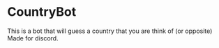 # CountryBot
This is a bot that will guess a country that you are think of (or opposite) Made for discord.
